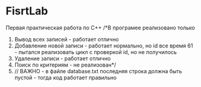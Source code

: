 # FisrtLab

Первая практическая работа по C++
/*В програмее реализовано только
1) Вывод всех записей - работает отлично
2) Добавление новой записи - работает нормально, но id все время 61 - пытался реализовать цикл с проверкой id, но не получилось
3) Удаление записи - работает отлично
4) Поиск по критериям - не реализован*/
5) // ВАЖНО - в файле database.txt последняя строка должна быть пустой - тогда код работает правильно
